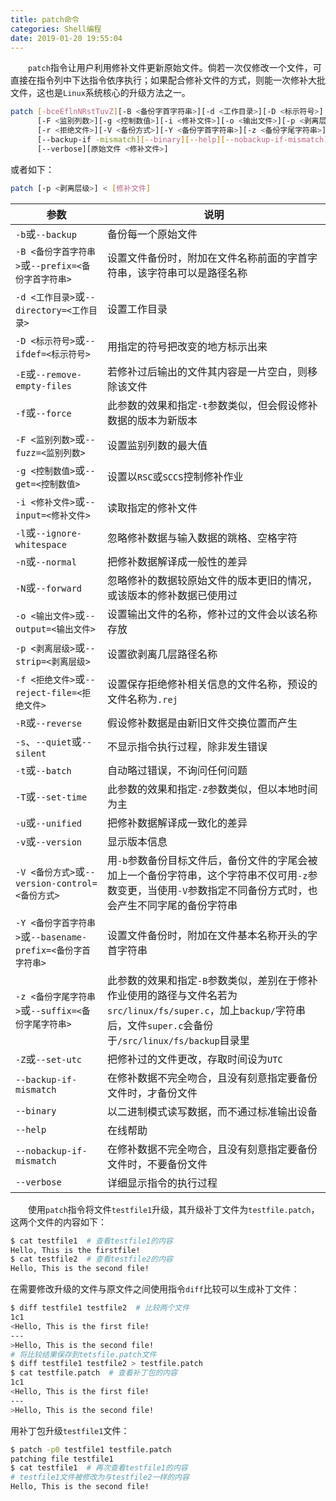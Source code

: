 ```yaml
---
title: patch命令
categories: Shell编程
date: 2019-01-20 19:55:04
---
```

&emsp;&emsp;`patch`指令让用户利用修补文件更新原始文件。倘若一次仅修改一个文件，可直接在指令列中下达指令依序执行；如果配合修补文件的方式，则能一次修补大批文件，这也是`Linux`系统核心的升级方法之一。<!--more-->

``` bash
patch [-bceEflnNRstTuvZ][-B <备份字首字符串>][-d <工作目录>][-D <标示符号>]
      [-F <监别列数>][-g <控制数值>][-i <修补文件>][-o <输出文件>][-p <剥离层级>]
      [-r <拒绝文件>][-V <备份方式>][-Y <备份字首字符串>][-z <备份字尾字符串>]
      [--backup-if -mismatch][--binary][--help][--nobackup-if-mismatch]
      [--verbose][原始文件 <修补文件>]
```

或者如下：

``` bash
patch [-p <剥离层级>] < [修补文件]
```

参数                                                    | 说明
--------------------------------------------------------|-----
`-b`或`--backup`                                        | 备份每一个原始文件
`-B <备份字首字符串>`或`--prefix=<备份字首字符串>`        | 设置文件备份时，附加在文件名称前面的字首字符串，该字符串可以是路径名称
`-d <工作目录>`或`--directory=<工作目录>`                | 设置工作目录
`-D <标示符号>`或`--ifdef=<标示符号>`                    | 用指定的符号把改变的地方标示出来
`-E`或`--remove-empty-files`                            | 若修补过后输出的文件其内容是一片空白，则移除该文件
`-f`或`--force`                                         | 此参数的效果和指定`-t`参数类似，但会假设修补数据的版本为新版本
`-F <监别列数>`或`--fuzz=<监别列数>`                      | 设置监别列数的最大值
`-g <控制数值>`或`--get=<控制数值>`                       | 设置以`RSC`或`SCCS`控制修补作业
`-i <修补文件>`或`--input=<修补文件>`                     | 读取指定的修补文件
`-l`或`--ignore-whitespace`                              | 忽略修补数据与输入数据的跳格、空格字符
`-n`或`--normal`                                         | 把修补数据解译成一般性的差异
`-N`或`--forward`                                        | 忽略修补的数据较原始文件的版本更旧的情况，或该版本的修补数据已使用过
`-o <输出文件>`或`--output=<输出文件>`                    | 设置输出文件的名称，修补过的文件会以该名称存放
`-p <剥离层级>`或`--strip=<剥离层级>`                     | 设置欲剥离几层路径名称
`-f <拒绝文件>`或`--reject-file=<拒绝文件>`               | 设置保存拒绝修补相关信息的文件名称，预设的文件名称为`.rej`
`-R`或`--reverse`                                        | 假设修补数据是由新旧文件交换位置而产生
`-s`、`--quiet`或`--silent`                              | 不显示指令执行过程，除非发生错误
`-t`或`--batch`                                          | 自动略过错误，不询问任何问题
`-T`或`--set-time`                                       | 此参数的效果和指定`-Z`参数类似，但以本地时间为主
`-u`或`--unified`                                        | 把修补数据解译成一致化的差异
`-v`或`--version`                                        | 显示版本信息
`-V <备份方式>`或`--version-control=<备份方式>`            | 用`-b`参数备份目标文件后，备份文件的字尾会被加上一个备份字符串，这个字符串不仅可用`-z`参数变更，当使用`-V`参数指定不同备份方式时，也会产生不同字尾的备份字符串
`-Y <备份字首字符串>`或`--basename-prefix=<备份字首字符串>` | 设置文件备份时，附加在文件基本名称开头的字首字符串
`-z <备份字尾字符串>`或`--suffix=<备份字尾字符串>`          | 此参数的效果和指定`-B`参数类似，差别在于修补作业使用的路径与文件名若为`src/linux/fs/super.c`，加上`backup/`字符串后，文件`super.c`会备份于`/src/linux/fs/backup`目录里
`-Z`或`--set-utc`                                         | 把修补过的文件更改，存取时间设为`UTC`
`--backup-if-mismatch`                                    | 在修补数据不完全吻合，且没有刻意指定要备份文件时，才备份文件
`--binary`                                                | 以二进制模式读写数据，而不通过标准输出设备
`--help`                                                  | 在线帮助
`--nobackup-if-mismatch`                                  | 在修补数据不完全吻合，且没有刻意指定要备份文件时，不要备份文件
`--verbose`                                               | 详细显示指令的执行过程

&emsp;&emsp;使用`patch`指令将文件`testfile1`升级，其升级补丁文件为`testfile.patch`，这两个文件的内容如下：

``` bash
$ cat testfile1  # 查看testfile1的内容
Hello, This is the firstfile!
$ cat testfile2  # 查看testfile2的内容
Hello, This is the second file!
```

在需要修改升级的文件与原文件之间使用指令`diff`比较可以生成补丁文件：

``` bash
$ diff testfile1 testfile2  # 比较两个文件
1c1
<Hello, This is the first file!
---
>Hello, This is the second file!
# 将比较结果保存到tetsfile.patch文件
$ diff testfile1 testfile2 > testfile.patch
$ cat testfile.patch  # 查看补丁包的内容
1c1
<Hello, This is the first file!
---
>Hello, This is the second file!
```

用补丁包升级`testfile1`文件：

``` bash
$ patch -p0 testfile1 testfile.patch
patching file testfile1
$ cat testfile1  # 再次查看testfile1的内容
# testfile1文件被修改为与testfile2一样的内容
Hello, This is the second file!
```